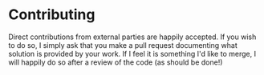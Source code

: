 # Contributing

Direct contributions from external parties are happily accepted. If you wish to do so, I simply ask that you make a pull request documenting what solution is provided by your work. If I feel it is something I'd like to merge, I will happily do so after a review of the code (as should be done!)
